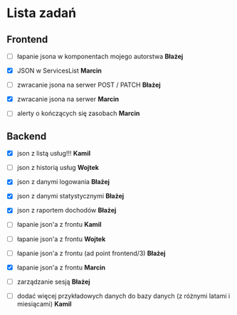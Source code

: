 # Lista zadań

## Frontend

- [ ] łapanie jsona w komponentach mojego autorstwa **Błażej**

- [X] JSON w ServicesList **Marcin**

- [ ] zwracanie jsona na serwer POST / PATCH **Błażej**

- [X] zwracanie jsona na serwer **Marcin**

- [ ] alerty o kończących się zasobach **Marcin**

## Backend

- [X] json z listą usług!!! **Kamil**

- [ ] json z historią usług **Wojtek**

- [x] json z danymi logowania **Błażej**

- [x] json z danymi statystycznymi **Błażej**

- [x] json z raportem dochodów **Błażej**

- [ ] łapanie json'a z frontu **Kamil**

- [ ] łapanie json'a z frontu **Wojtek**

- [ ] łapanie json'a z frontu (ad point frontend/3) **Błażej**

- [x] łapanie json'a z frontu **Marcin**

- [ ] zarządzanie sesją **Błażej**

- [ ] dodać więcej przykładowych danych do bazy danych (z różnymi latami i miesiącami) **Kamil**
